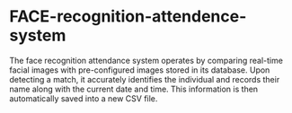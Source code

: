 # FACE-recognition-attendence-system
The face recognition attendance system operates by comparing real-time facial images with pre-configured images stored in its database. Upon detecting a match, it accurately identifies the individual and records their name along with the current date and time. This information is then automatically saved into a new CSV file.
